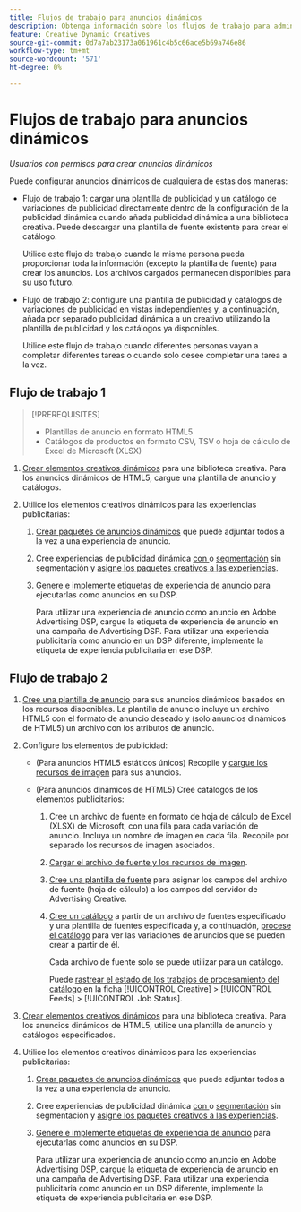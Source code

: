 ```yaml
---
title: Flujos de trabajo para anuncios dinámicos
description: Obtenga información sobre los flujos de trabajo para administrar anuncios dinámicos.
feature: Creative Dynamic Creatives
source-git-commit: 0d7a7ab23173a061961c4b5c66ace5b69a746e86
workflow-type: tm+mt
source-wordcount: '571'
ht-degree: 0%

---
```


# Flujos de trabajo para anuncios dinámicos

*Usuarios con permisos para crear anuncios dinámicos*

Puede configurar anuncios dinámicos de cualquiera de estas dos maneras:

* Flujo de trabajo 1: cargar una plantilla de publicidad y un catálogo de variaciones de publicidad directamente dentro de la configuración de la publicidad dinámica cuando añada publicidad dinámica a una biblioteca creativa. Puede descargar una plantilla de fuente existente para crear el catálogo.

  Utilice este flujo de trabajo cuando la misma persona pueda proporcionar toda la información (excepto la plantilla de fuente) para crear los anuncios. Los archivos cargados permanecen disponibles para su uso futuro.

* Flujo de trabajo 2: configure una plantilla de publicidad y catálogos de variaciones de publicidad en vistas independientes y, a continuación, añada por separado publicidad dinámica a un creativo utilizando la plantilla de publicidad y los catálogos ya disponibles.

  Utilice este flujo de trabajo cuando diferentes personas vayan a completar diferentes tareas o cuando solo desee completar una tarea a la vez.

## Flujo de trabajo 1

>[!PREREQUISITES]
>
>* Plantillas de anuncio en formato HTML5
>* Catálogos de productos en formato CSV, TSV o hoja de cálculo de Excel de Microsoft (XLSX)

1. [Crear elementos creativos dinámicos](/help/creative/creative-libraries/creative-add-dynamic.md) para una biblioteca creativa. Para los anuncios dinámicos de HTML5, cargue una plantilla de anuncio y catálogos.

1. Utilice los elementos creativos dinámicos para las experiencias publicitarias:

   1. [Crear paquetes de anuncios dinámicos](/help/creative/creative-libraries/bundle-manage.md) que puede adjuntar todos a la vez a una experiencia de anuncio.

   1. Cree experiencias de publicidad dinámica [con ](/help/creative/experiences/experience-create-targeting.md) o [segmentación](/help/creative/experiences/experience-create-no-targeting.md) sin segmentación y [asigne los paquetes creativos a las experiencias](/help/creative/experiences/experience-assign-creative-bundles.md).

   1. [Genere e implemente etiquetas de experiencia de anuncio](/help/creative/experiences/experience-tag-export.md) para ejecutarlas como anuncios en su DSP.

      Para utilizar una experiencia de anuncio como anuncio en Adobe Advertising DSP, cargue la etiqueta de experiencia de anuncio en una campaña de Advertising DSP. Para utilizar una experiencia publicitaria como anuncio en un DSP diferente, implemente la etiqueta de experiencia publicitaria en ese DSP.

## Flujo de trabajo 2

1. [Cree una plantilla de anuncio](/help/creative/ad-templates/ad-template-manage.md) para sus anuncios dinámicos basados en los recursos disponibles. La plantilla de anuncio incluye un archivo HTML5 con el formato de anuncio deseado y (solo anuncios dinámicos de HTML5) un archivo con los atributos de anuncio.

1. Configure los elementos de publicidad:

   * (Para anuncios HTML5 estáticos únicos) Recopile y [cargue los recursos de imagen](/help/creative/feeds/asset-manage.md) para sus anuncios.

   * (Para anuncios dinámicos de HTML5) Cree catálogos de los elementos publicitarios:

      1. Cree un archivo de fuente en formato de hoja de cálculo de Excel (XLSX) de Microsoft, con una fila para cada variación de anuncio. Incluya un nombre de imagen en cada fila. Recopile por separado los recursos de imagen asociados.

      1. [Cargar el archivo de fuente y los recursos de imagen](/help/creative/feeds/asset-manage.md).

      1. [Cree una plantilla de fuente](/help/creative/feeds/feed-template-manage.md) para asignar los campos del archivo de fuente (hoja de cálculo) a los campos del servidor de Advertising Creative.

      1. [Cree un catálogo](/help/creative/feeds/catalog-manage.md#feed-catalog-create) a partir de un archivo de fuentes especificado y una plantilla de fuentes especificada y, a continuación, [procese el catálogo](/help/creative/feeds/catalog-manage.md#feed-catalog-process) para ver las variaciones de anuncios que se pueden crear a partir de él.

         Cada archivo de fuente solo se puede utilizar para un catálogo.

         Puede [rastrear el estado de los trabajos de procesamiento del catálogo](/help/creative/feeds/job-status-track.md) en la ficha [!UICONTROL Creative] > [!UICONTROL Feeds] > [!UICONTROL Job Status].

1. [Crear elementos creativos dinámicos](/help/creative/creative-libraries/creative-add-dynamic.md) para una biblioteca creativa. Para los anuncios dinámicos de HTML5, utilice una plantilla de anuncio y catálogos especificados.

1. Utilice los elementos creativos dinámicos para las experiencias publicitarias:

   1. [Crear paquetes de anuncios dinámicos](/help/creative/creative-libraries/bundle-manage.md) que puede adjuntar todos a la vez a una experiencia de anuncio.

   1. Cree experiencias de publicidad dinámica [con ](/help/creative/experiences/experience-create-targeting.md) o [segmentación](/help/creative/experiences/experience-create-no-targeting.md) sin segmentación y [asigne los paquetes creativos a las experiencias](/help/creative/experiences/experience-assign-creative-bundles.md).

   1. [Genere e implemente etiquetas de experiencia de anuncio](/help/creative/experiences/experience-tag-export.md) para ejecutarlas como anuncios en su DSP.

      Para utilizar una experiencia de anuncio como anuncio en Adobe Advertising DSP, cargue la etiqueta de experiencia de anuncio en una campaña de Advertising DSP. Para utilizar una experiencia publicitaria como anuncio en un DSP diferente, implemente la etiqueta de experiencia publicitaria en ese DSP.
